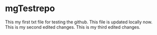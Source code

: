 # mgTestrepo
This my first txt file for testing the github.
This file is updated locally now.
This is my second edited changes.
This is my third edited changes.